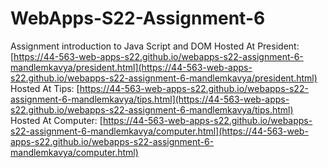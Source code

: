 # WebApps-S22-Assignment-6
Assignment introduction to Java Script and DOM
Hosted At President: [https://44-563-web-apps-s22.github.io/webapps-s22-assignment-6-mandlemkavya/president.html](https://44-563-web-apps-s22.github.io/webapps-s22-assignment-6-mandlemkavya/president.html)
<br>
Hosted At Tips: [https://44-563-web-apps-s22.github.io/webapps-s22-assignment-6-mandlemkavya/tips.html](https://44-563-web-apps-s22.github.io/webapps-s22-assignment-6-mandlemkavya/tips.html)
<br>
Hosted At Computer: [https://44-563-web-apps-s22.github.io/webapps-s22-assignment-6-mandlemkavya/computer.html](https://44-563-web-apps-s22.github.io/webapps-s22-assignment-6-mandlemkavya/computer.html)
